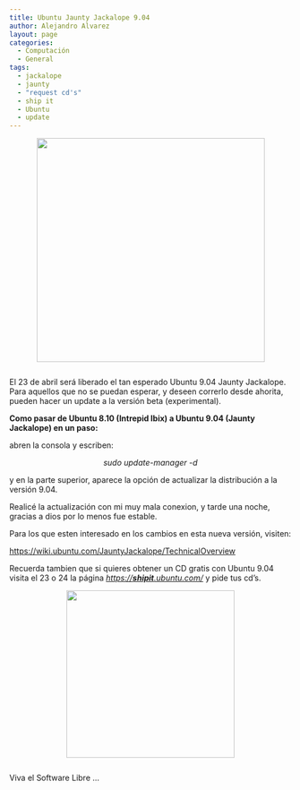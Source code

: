 ```yaml
---
title: Ubuntu Jaunty Jackalope 9.04
author: Alejandro Alvarez
layout: page
categories:
  - Computación
  - General
tags:
  - jackalope
  - jaunty
  - "request cd's"
  - ship it
  - Ubuntu
  - update
---
```

<a href="http://despuesdegoogle.com/wp-content/ubuntujaunty.jpg" onblur="try {parent.deselectBloggerImageGracefully();} catch(e) {}"><img style="margin: 0px auto 10px; display: block; text-align: center; cursor: pointer; width: 407px; height: 400px;" src="http://despuesdegoogle.com/wp-content/ubuntujaunty.jpg" border="0" alt="" /></a>  
El 23 de abril será liberado el tan esperado Ubuntu 9.04 Jaunty Jackalope. Para aquellos que no se puedan esperar, y deseen correrlo desde ahorita, pueden hacer un update a la versión beta (experimental).

<span style="font-weight: bold;">Como pasar de Ubuntu 8.10 (Intrepid Ibix) a Ubuntu 9.04 (Jaunty Jackalope) en un paso:</span>

abren la consola y escriben:

<div style="text-align: center;">
  <span style="font-style: italic;">sudo update-manager -d</span>
</div>

y en la parte superior, aparece la opción de actualizar la distribución a la versión 9.04.

Realicé la actualización con mi muy mala conexion, y tarde una noche, gracias a dios por lo menos fue estable.

Para los que esten interesado en los cambios en esta nueva versión, visiten:

<https://wiki.ubuntu.com/JauntyJackalope/TechnicalOverview>

Recuerda tambien que si quieres obtener un CD gratis con Ubuntu 9.04 visita el 23 o 24 la página <cite><a href="https://shipit.ubuntu.com/">https://<strong>shipit</strong>.ubuntu.com/</a> </cite>y pide tus cd&#8217;s.

<a href="http://www.hoysoftware.com/pics/jaunty_jackalope.jpg" onblur="try {parent.deselectBloggerImageGracefully();} catch(e) {}"><img style="margin: 0px auto 10px; display: block; text-align: center; cursor: pointer; width: 300px; height: 299px;" src="http://www.hoysoftware.com/pics/jaunty_jackalope.jpg" border="0" alt="" /></a>  
Viva el Software Libre &#8230;
